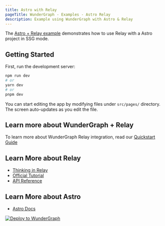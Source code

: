 ```yaml
---
title: Astro with Relay
pageTitle: WunderGraph - Examples - Astro Relay
description: Example using WunderGraph with Astro & Relay
---
```


The [Astro + Relay example](https://github.com/wundergraph/wundergraph/tree/main/examples/astro-relay) demonstrates how to use Relay with a Astro project in SSG mode.

## Getting Started

First, run the development server:

```bash
npm run dev
# or
yarn dev
# or
pnpm dev
```

You can start editing the app by modifying files under `src/pages/` directory. The screen auto-updates as you edit the file.

## Learn more about WunderGraph + Relay

To learn more about WunderGraph Relay integration, read our [Quickstart Guide](https://docs.wundergraph.com/docs/getting-started/relay-quickstart)

## Learn More about Relay

- [Thinking in Relay](https://relay.dev/docs/principles-and-architecture/thinking-in-relay/)
- [Official Tutorial](https://relay.dev/docs/tutorial/intro/)
- [API Reference](https://relay.dev/docs/api-reference/relay-environment-provider/)

## Learn More about Astro

- [Astro Docs](https://docs.astro.build/en/getting-started/)

[![Deploy to WunderGraph](https://wundergraph.com/button)](https://cloud.wundergraph.com/new/clone?templateName=astro-relay)
